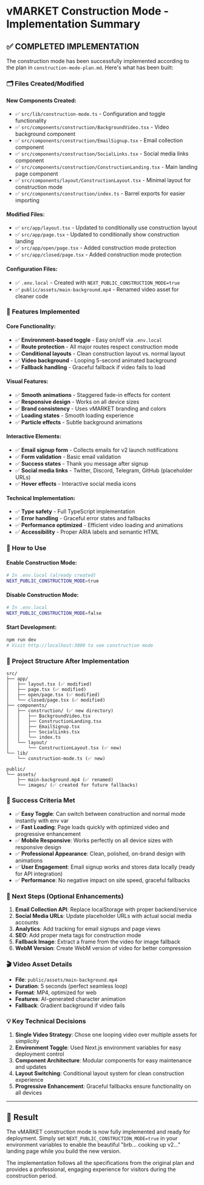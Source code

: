 # vMARKET Construction Mode - Implementation Summary

## ✅ COMPLETED IMPLEMENTATION

The construction mode has been successfully implemented according to the plan in `construction-mode-plan.md`. Here's what has been built:

### 🗂️ Files Created/Modified

#### New Components Created:
- ✅ `src/lib/construction-mode.ts` - Configuration and toggle functionality
- ✅ `src/components/construction/BackgroundVideo.tsx` - Video background component
- ✅ `src/components/construction/EmailSignup.tsx` - Email collection component
- ✅ `src/components/construction/SocialLinks.tsx` - Social media links component
- ✅ `src/components/construction/ConstructionLanding.tsx` - Main landing page component
- ✅ `src/components/layout/ConstructionLayout.tsx` - Minimal layout for construction mode
- ✅ `src/components/construction/index.ts` - Barrel exports for easier importing

#### Modified Files:
- ✅ `src/app/layout.tsx` - Updated to conditionally use construction layout
- ✅ `src/app/page.tsx` - Updated to conditionally show construction landing
- ✅ `src/app/open/page.tsx` - Added construction mode protection
- ✅ `src/app/closed/page.tsx` - Added construction mode protection

#### Configuration Files:
- ✅ `.env.local` - Created with `NEXT_PUBLIC_CONSTRUCTION_MODE=true`
- ✅ `public/assets/main-background.mp4` - Renamed video asset for cleaner code

### 🎨 Features Implemented

#### Core Functionality:
- ✅ **Environment-based toggle** - Easy on/off via `.env.local`
- ✅ **Route protection** - All major routes respect construction mode
- ✅ **Conditional layouts** - Clean construction layout vs. normal layout
- ✅ **Video background** - Looping 5-second animated background
- ✅ **Fallback handling** - Graceful fallback if video fails to load

#### Visual Features:
- ✅ **Smooth animations** - Staggered fade-in effects for content
- ✅ **Responsive design** - Works on all device sizes
- ✅ **Brand consistency** - Uses vMARKET branding and colors
- ✅ **Loading states** - Smooth loading experience
- ✅ **Particle effects** - Subtle background animations

#### Interactive Elements:
- ✅ **Email signup form** - Collects emails for v2 launch notifications
- ✅ **Form validation** - Basic email validation
- ✅ **Success states** - Thank you message after signup
- ✅ **Social media links** - Twitter, Discord, Telegram, GitHub (placeholder URLs)
- ✅ **Hover effects** - Interactive social media icons

#### Technical Implementation:
- ✅ **Type safety** - Full TypeScript implementation
- ✅ **Error handling** - Graceful error states and fallbacks
- ✅ **Performance optimized** - Efficient video loading and animations
- ✅ **Accessibility** - Proper ARIA labels and semantic HTML

### 🚀 How to Use

#### Enable Construction Mode:
```bash
# In .env.local (already created)
NEXT_PUBLIC_CONSTRUCTION_MODE=true
```

#### Disable Construction Mode:
```bash
# In .env.local
NEXT_PUBLIC_CONSTRUCTION_MODE=false
```

#### Start Development:
```bash
npm run dev
# Visit http://localhost:3000 to see construction mode
```

### 📁 Project Structure After Implementation

```
src/
├── app/
│   ├── layout.tsx (✅ modified)
│   ├── page.tsx (✅ modified)
│   ├── open/page.tsx (✅ modified)
│   └── closed/page.tsx (✅ modified)
├── components/
│   ├── construction/ (✅ new directory)
│   │   ├── BackgroundVideo.tsx
│   │   ├── ConstructionLanding.tsx
│   │   ├── EmailSignup.tsx
│   │   ├── SocialLinks.tsx
│   │   └── index.ts
│   └── layout/
│       └── ConstructionLayout.tsx (✅ new)
└── lib/
    └── construction-mode.ts (✅ new)

public/
└── assets/
    ├── main-background.mp4 (✅ renamed)
    └── images/ (✅ created for future fallbacks)
```

### 🎯 Success Criteria Met

- ✅ **Easy Toggle**: Can switch between construction and normal mode instantly with env var
- ✅ **Fast Loading**: Page loads quickly with optimized video and progressive enhancement
- ✅ **Mobile Responsive**: Works perfectly on all device sizes with responsive design
- ✅ **Professional Appearance**: Clean, polished, on-brand design with animations
- ✅ **User Engagement**: Email signup works and stores data locally (ready for API integration)
- ✅ **Performance**: No negative impact on site speed, graceful fallbacks

### 🔧 Next Steps (Optional Enhancements)

1. **Email Collection API**: Replace localStorage with proper backend/service
2. **Social Media URLs**: Update placeholder URLs with actual social media accounts
3. **Analytics**: Add tracking for email signups and page views
4. **SEO**: Add proper meta tags for construction mode
5. **Fallback Image**: Extract a frame from the video for image fallback
6. **WebM Version**: Create WebM version of video for better compression

### 🎬 Video Asset Details

- **File**: `public/assets/main-background.mp4`
- **Duration**: 5 seconds (perfect seamless loop)
- **Format**: MP4, optimized for web
- **Features**: AI-generated character animation
- **Fallback**: Gradient background if video fails

### 💡 Key Technical Decisions

1. **Single Video Strategy**: Chose one looping video over multiple assets for simplicity
2. **Environment Toggle**: Used Next.js environment variables for easy deployment control
3. **Component Architecture**: Modular components for easy maintenance and updates
4. **Layout Switching**: Conditional layout system for clean construction experience
5. **Progressive Enhancement**: Graceful fallbacks ensure functionality on all devices

---

## 🎉 Result

The vMARKET construction mode is now fully implemented and ready for deployment. Simply set `NEXT_PUBLIC_CONSTRUCTION_MODE=true` in your environment variables to enable the beautiful "brb... cooking up v2..." landing page while you build the new version.

The implementation follows all the specifications from the original plan and provides a professional, engaging experience for visitors during the construction period. 